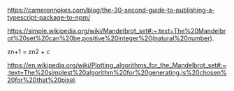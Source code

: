 

https://cameronnokes.com/blog/the-30-second-guide-to-publishing-a-typescript-package-to-npm/

https://simple.wikipedia.org/wiki/Mandelbrot_set#:~:text=The%20Mandelbrot%20set%20can%20be,positive%20integer%20(natural%20number).

zn+1 = zn2 + c

https://en.wikipedia.org/wiki/Plotting_algorithms_for_the_Mandelbrot_set#:~:text=The%20simplest%20algorithm%20for%20generating,is%20chosen%20for%20that%20pixel.